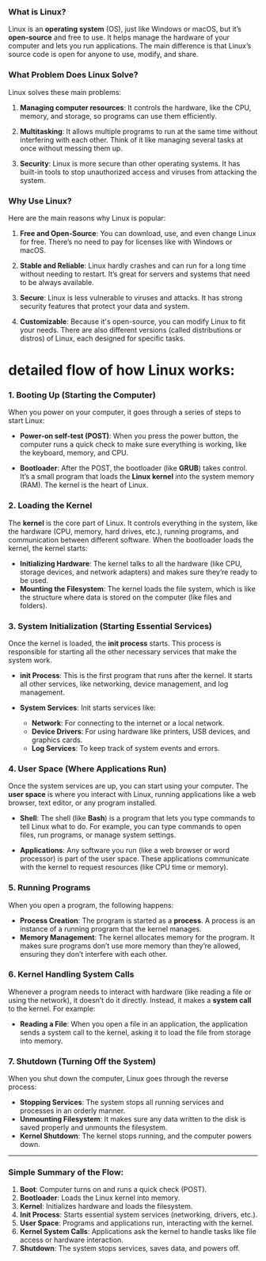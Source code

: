 ### What is Linux?
Linux is an **operating system** (OS), just like Windows or macOS, but it’s **open-source** and free to use. It helps manage the hardware of your computer and lets you run applications. The main difference is that Linux’s source code is open for anyone to use, modify, and share.

### What Problem Does Linux Solve?
Linux solves these main problems:

1. **Managing computer resources**: It controls the hardware, like the CPU, memory, and storage, so programs can use them efficiently.
   
2. **Multitasking**: It allows multiple programs to run at the same time without interfering with each other. Think of it like managing several tasks at once without messing them up.

3. **Security**: Linux is more secure than other operating systems. It has built-in tools to stop unauthorized access and viruses from attacking the system.

### Why Use Linux?
Here are the main reasons why Linux is popular:

1. **Free and Open-Source**: You can download, use, and even change Linux for free. There’s no need to pay for licenses like with Windows or macOS.
   
2. **Stable and Reliable**: Linux hardly crashes and can run for a long time without needing to restart. It’s great for servers and systems that need to be always available.

3. **Secure**: Linux is less vulnerable to viruses and attacks. It has strong security features that protect your data and system.

4. **Customizable**: Because it's open-source, you can modify Linux to fit your needs. There are also different versions (called distributions or distros) of Linux, each designed for specific tasks.

# **detailed flow of how Linux works**:

### 1. **Booting Up (Starting the Computer)**
When you power on your computer, it goes through a series of steps to start Linux:

- **Power-on self-test (POST)**: When you press the power button, the computer runs a quick check to make sure everything is working, like the keyboard, memory, and CPU.
  
- **Bootloader**: After the POST, the bootloader (like **GRUB**) takes control. It’s a small program that loads the **Linux kernel** into the system memory (RAM). The kernel is the heart of Linux.

### 2. **Loading the Kernel**
The **kernel** is the core part of Linux. It controls everything in the system, like the hardware (CPU, memory, hard drives, etc.), running programs, and communication between different software. When the bootloader loads the kernel, the kernel starts:

- **Initializing Hardware**: The kernel talks to all the hardware (like CPU, storage devices, and network adapters) and makes sure they’re ready to be used.
- **Mounting the Filesystem**: The kernel loads the file system, which is like the structure where data is stored on the computer (like files and folders). 

### 3. **System Initialization (Starting Essential Services)**
Once the kernel is loaded, the **init process** starts. This process is responsible for starting all the other necessary services that make the system work.

- **init Process**: This is the first program that runs after the kernel. It starts all other services, like networking, device management, and log management.
  
- **System Services**: Init starts services like:
  - **Network**: For connecting to the internet or a local network.
  - **Device Drivers**: For using hardware like printers, USB devices, and graphics cards.
  - **Log Services**: To keep track of system events and errors.

### 4. **User Space (Where Applications Run)**
Once the system services are up, you can start using your computer. The **user space** is where you interact with Linux, running applications like a web browser, text editor, or any program installed.

- **Shell**: The shell (like **Bash**) is a program that lets you type commands to tell Linux what to do. For example, you can type commands to open files, run programs, or manage system settings.
  
- **Applications**: Any software you run (like a web browser or word processor) is part of the user space. These applications communicate with the kernel to request resources (like CPU time or memory).

### 5. **Running Programs**
When you open a program, the following happens:

- **Process Creation**: The program is started as a **process**. A process is an instance of a running program that the kernel manages.
- **Memory Management**: The kernel allocates memory for the program. It makes sure programs don’t use more memory than they’re allowed, ensuring they don’t interfere with each other.
  
### 6. **Kernel Handling System Calls**
Whenever a program needs to interact with hardware (like reading a file or using the network), it doesn’t do it directly. Instead, it makes a **system call** to the kernel. For example:
- **Reading a File**: When you open a file in an application, the application sends a system call to the kernel, asking it to load the file from storage into memory.

### 7. **Shutdown (Turning Off the System)**
When you shut down the computer, Linux goes through the reverse process:

- **Stopping Services**: The system stops all running services and processes in an orderly manner.
- **Unmounting Filesystem**: It makes sure any data written to the disk is saved properly and unmounts the filesystem.
- **Kernel Shutdown**: The kernel stops running, and the computer powers down.

---

### Simple Summary of the Flow:
1. **Boot**: Computer turns on and runs a quick check (POST).
2. **Bootloader**: Loads the Linux kernel into memory.
3. **Kernel**: Initializes hardware and loads the filesystem.
4. **Init Process**: Starts essential system services (networking, drivers, etc.).
5. **User Space**: Programs and applications run, interacting with the kernel.
6. **Kernel System Calls**: Applications ask the kernel to handle tasks like file access or hardware interaction.
7. **Shutdown**: The system stops services, saves data, and powers off.




